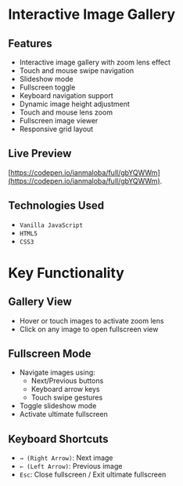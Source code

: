 # Interactive Image Gallery

## Features

* Interactive image gallery with zoom lens effect
* Touch and mouse swipe navigation
* Slideshow mode
* Fullscreen toggle
* Keyboard navigation support
* Dynamic image height adjustment
* Touch and mouse lens zoom
* Fullscreen image viewer
* Responsive grid layout

## Live Preview

[https://codepen.io/ianmaloba/full/gbYQWWm](https://codepen.io/ianmaloba/full/gbYQWWm).

## Technologies Used
* `Vanilla JavaScript`
* `HTML5`
* `CSS3`

# Key Functionality
## Gallery View

* Hover or touch images to activate zoom lens
* Click on any image to open fullscreen view

## Fullscreen Mode

* Navigate images using:
    * Next/Previous buttons
    * Keyboard arrow keys
    * Touch swipe gestures
* Toggle slideshow mode
* Activate ultimate fullscreen

## Keyboard Shortcuts

* `→ (Right Arrow)`: Next image
* `← (Left Arrow)`: Previous image
* `Esc`: Close fullscreen / Exit ultimate fullscreen